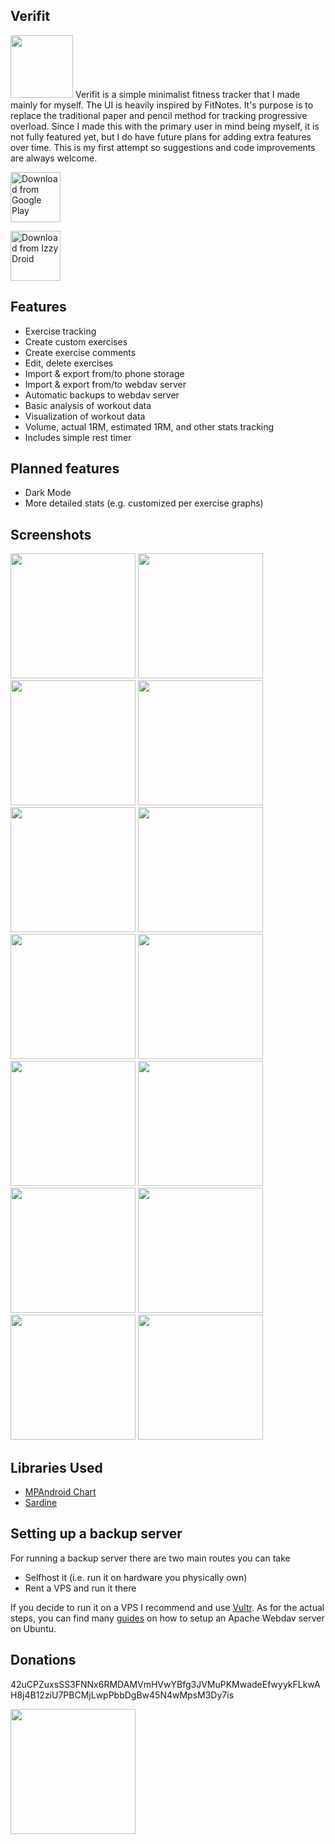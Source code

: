 ## Verifit
<img width="100" src="/metadata/logo/icon.svg">
Verifit is a simple minimalist fitness tracker that I made mainly for myself. The UI is heavily inspired by FitNotes. It's purpose is to replace the traditional paper and pencil method for tracking progressive overload. Since I made this with the primary user in mind being myself, it is not fully featured yet, but I do have future plans for adding extra features over time. This is my first attempt so suggestions and code improvements are always welcome.

[<img src="https://play.google.com/intl/en_us/badges/images/generic/en_badge_web_generic.png"
      alt="Download from Google Play"
      height="80">](https://play.google.com/store/apps/details?id=com.whatever.verifit)

[<img src="https://gitlab.com/IzzyOnDroid/repo/-/raw/master/assets/IzzyOnDroid.png"
alt="Download from Izzy Droid"
height="80">](https://apt.izzysoft.de/fdroid/index/apk/com.whatever.verifit)

## Features
* Exercise tracking
* Create custom exercises
* Create exercise comments
* Edit, delete exercises
* Import & export from/to phone storage
* Import & export from/to webdav server
* Automatic backups to webdav server
* Basic analysis of workout data
* Visualization of workout data
* Volume, actual 1RM, estimated 1RM, and other stats tracking
* Includes simple rest timer

## Planned features
* Dark Mode
* More detailed stats (e.g. customized per exercise graphs)

## Screenshots
<img width="200" src="/metadata/screenshots/Screenshot2.jpg"> <img width="200" src="/metadata/screenshots/Screenshot1.jpg"> <img width="200" src="/metadata/screenshots/Screenshot3.jpg"> <img width="200" src="/metadata/screenshots/Screenshot4.jpg">
<img width="200" src="/metadata/screenshots/Screenshot5.jpg"> <img width="200" src="/metadata/screenshots/Screenshot6.jpg"> <img width="200" src="/metadata/screenshots/Screenshot7.jpg"> <img width="200" src="/metadata/screenshots/Screenshot8.jpg">
<img width="200" src="/metadata/screenshots/Screenshot9.jpg"> <img width="200" src="/metadata/screenshots/Screenshot10.jpg"> <img width="200" src="/metadata/screenshots/Screenshot11.jpg"> <img width="200" src="/metadata/screenshots/Screenshot12.jpg">
<img width="200" src="/metadata/screenshots/Screenshot13.jpg"> <img width="200" src="/metadata/screenshots/Screenshot14.jpg"> 

## Libraries Used
* [MPAndroid Chart](https://github.com/PhilJay/MPAndroidChart)
* [Sardine](https://github.com/lookfirst/sardine)

## Setting up a backup server
For running a backup server there are two main routes you can take
- Selfhost it (i.e. run it on hardware you physically own)
- Rent a VPS and run it there

If you decide to run it on a VPS I recommend and use [Vultr](https://www.vultr.com/?ref=9014908). As for the actual steps, you can find many [guides](https://www.digitalocean.com/community/tutorials/how-to-configure-webdav-access-with-apache-on-ubuntu-20-04) on how to setup an Apache Webdav server on Ubuntu.

## Donations
42uCPZuxsSS3FNNx6RMDAMVmHVwYBfg3JVMuPKMwadeEfwyykFLkwAH8j4B12ziU7PBCMjLwpPbbDgBw45N4wMpsM3Dy7is

 <img width="200" src="/verifit/src/main/res/drawable/xmr.png">

